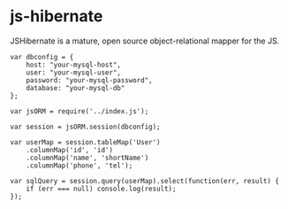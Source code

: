 js-hibernate
============

JSHibernate is a mature, open source object-relational mapper for the JS.

    var dbconfig = {
        host: "your-mysql-host",
        user: "your-mysql-user",
        password: "your-mysql-password",
        database: "your-mysql-db"
    };

    var jsORM = require('../index.js');

    var session = jsORM.session(dbconfig);

    var userMap = session.tableMap('User')
        .columnMap('id', 'id')
        .columnMap('name', 'shortName')
        .columnMap('phone', 'tel');

    var sqlQuery = session.query(userMap).select(function(err, result) {
        if (err === null) console.log(result);
    });
